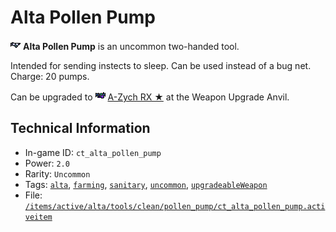 # Alta Pollen Pump

<img src="https://raw.githubusercontent.com/Ceterai/Enternia/main/items/active/alta/tools/clean/pollen_pump/icon.png" alt="Alta Pollen Pump icon" loading="lazy" height=16px width="auto" /> **Alta Pollen Pump** is an uncommon two-handed tool.

Intended for sending instects to sleep. Can be used instead of a bug net.
Charge: 20 pumps.

Can be upgraded to <img src="https://raw.githubusercontent.com/Ceterai/Enternia/main/items/active/alta/tools/clean/pollen_pump/icon_upg.png" alt="A-Zych RX ★ icon" loading="lazy" height=16px width="auto" /> [A-Zych RX ★](https://ceterai.github.io/MyEnternia/Wiki/A-ZychRX) at the Weapon Upgrade Anvil.

## Technical Information

- In-game ID: `ct_alta_pollen_pump`
- Power: `2.0`
- Rarity: `Uncommon`
- Tags: [`alta`](https://ceterai.github.io/MyEnternia/Wiki/Tags/Alta), [`farming`](https://ceterai.github.io/MyEnternia/Wiki/Tags/Farming), [`sanitary`](https://ceterai.github.io/MyEnternia/Wiki/Tags/Sanitary), [`uncommon`](https://ceterai.github.io/MyEnternia/Wiki/Tags/Uncommon), [`upgradeableWeapon`](https://ceterai.github.io/MyEnternia/Wiki/Tags/UpgradeableWeapon)
- File: [`/items/active/alta/tools/clean/pollen_pump/ct_alta_pollen_pump.activeitem`](https://github.com/Ceterai/Enternia/blob/main/items/active/alta/tools/clean/pollen_pump/ct_alta_pollen_pump.activeitem)

